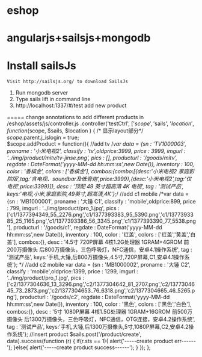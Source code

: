 eshop
=====

angularjs+sailsjs+mongodb
=====
Install sailsJs
=====
	Visit http://sailsjs.org/ to download SailsJs
	
1. Run mongodb server
2. Type sails lift in command line
3. http://localhost:1337/#/test add  new product
	>>>	
=====
	change annotations to add different products in /eshop/assets/js/controller.js
		.controller('testCtrl', ['$scope', '$sails', '$location',  function($scope, $sails, $location ) {
		/* 显示layout部分*/
		$scope.$parent.j_islogin = true;	
		$scope.addProduct = function(){
			//add tv
			/*var data = {sn : 'TV1000003', proname : '小米电视2', classify : 'tv',oldprice:3999, price : 3999, imgurl : '../img/product/mitv/tv-jinse.png',
			pics : [],
			producturl : '/goods/mitv', regdate : DateFormat('yyyy-MM-dd hh:mm:ss',new Date()), inventory : 100, color : '香槟金', colors : ['香槟金'],
			combos:{combo:[{desc:'小米电视2 家庭影院版',tag:'含电视、soundbar及低音炮',price:3999},{desc:'小米电视2',tag:'仅电视',price:3399}]},
			desc : '顶配 49 英寸超高清 4K 电视', tag : '测试产品', keys:'电视,小米,家庭影院,49英寸,超高清,4K'};*/
			//add c1  mobile
			/*var data = {sn : 'MB1000001', proname : '大锤 C1', classify : 'mobile',oldprice:899, price : 799, imgurl : '../img/product/pro_1.jpg',
			pics : ['c1/1377394349_55_2276.png','c1/1377393383_95_5390.png','c1/1377393385_25_1165.png','c1/1377393386_56_3345.png','c1/1377393390_77_5538.png'],
			producturl : '/goods/c1', regdate : DateFormat('yyyy-MM-dd hh:mm:ss',new Date()), inventory : 100, color : '红盖', colors : ['红盖','黄盖','白盖'],
			combos:{},
			desc : '4.5寸 720P屏幕 4核1.2G处理器 1GRAM+4GROM 前200万摄像头 后800万摄像头，三色呼吸灯，NFC通信，安卓4.1操作系统', tag : '测试产品', keys:'手机,大锤,后800万摄像头,4.5寸,720P屏幕,C1,安卓4.1操作系统'};
			*/
			//add c2 mobile
			var data = {sn : 'MB1000002', proname : '大锤 C2', classify : 'mobile',oldprice:1399, price : 1299, imgurl : '../img/product/pro_1.jpg',
			pics : ['c2/1377304636_13_3296.png','c2/1377304642_81_2707.png','c2/1377304645_73_2873.png','c2/1377304653_76_6318.png','c2/1377304665_46_5265.png'],
			producturl : '/goods/c2', regdate : DateFormat('yyyy-MM-dd hh:mm:ss',new Date()), inventory : 100, color : '黑色', colors : ['黑色','白色'],
			combos:{},
			desc : '5寸 1080P屏幕 4核1.5G处理器 1GRAM+16GROM 前500万摄像头 后1300万摄像头，三色呼吸灯，NFC通信，OTG连接，安卓4.2操作系统', tag : '测试产品', keys:'手机,大锤,后1300万摄像头,5寸,1080P屏幕,C2,安卓4.2操作系统'};
			//insert product
			$sails.post('/product/create', data).success(function (r) {
				if(r.sts == 1){
					alert('-----create product err------');
				}else{
					alert('-----create product success------');
				}
			});
		};
